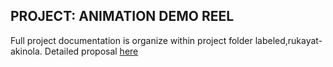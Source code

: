## PROJECT: ANIMATION DEMO REEL
Full project documentation is organize within project folder labeled,rukayat-akinola.
Detailed proposal [here](https://docs.google.com/document/d/1p0iRfx5abUi5H9v4kl1o_yfMwY0Ld8YbDNNX65i1zhs/edit?tab=t.0)
